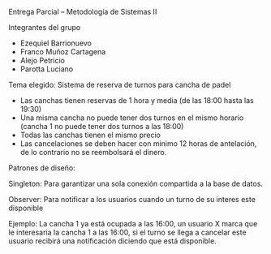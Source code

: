 Entrega Parcial – Metodología de Sistemas II

Integrantes del grupo
- Ezequiel Barrionuevo
- Franco Muñoz Cartagena
- Alejo Petricio
- Parotta Luciano

Tema elegido:
Sistema de reserva de turnos para cancha de padel

- Las canchas tienen reservas de 1 hora y media (de las 18:00 hasta las 19:30)
- Una misma cancha no puede tener dos turnos en el mismo horario (cancha 1 no puede tener dos turnos a las 18:00)
- Todas las canchas tienen el mismo precio
- Las cancelaciones se deben hacer con minimo 12 horas de antelación, de lo contrario no se reembolsará el dinero.

Patrones de diseño:

Singleton: Para garantizar una sola conexión compartida a la base de datos.

Observer: Para notificar a los usuarios cuando un turno de su interes este disponible

Ejemplo: La cancha 1 ya está ocupada a las 16:00, un usuario X marca que le interesaria la cancha 1 a las 16:00, si el turno se llega a cancelar este usuario recibirá una notificación diciendo que está disponible.
